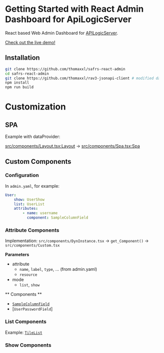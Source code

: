 # Getting Started with React Admin Dashboard for ApiLogicServer

React based Web Admin Dashboard for [APILogicServer](https://github.com/valhuber/ApiLogicServer). 

[Check out the live demo!](https://apilogicserver.pythonanywhere.com/admin-app/index.html) 

## Installation

```bash
git clone https://github.com/thomaxxl/safrs-react-admin
cd safrs-react-admin
git clone https://github.com/thomaxxl/rav3-jsonapi-client # modified data provider used, installed in the project root
npm install
npm run build
```


# Customization

## SPA

Example with dataProvider:

[src/components/Layout.tsx:Layout](src/components/Layout.tsx) -> [src/components/Spa.tsx:Spa](src/components/Spa.tsx)

## Custom Components

### Configuration

In `admin.yaml`, for example:

```yaml
User:
    show: UserShow
    list: UserList
    attributes:
        - name: username
          component: SampleColumnField
```

### Attribute Components

Implementation:  `src/components/DynInstance.tsx` -> `get_Component()` -> `src/components/Custom.tsx` 

**Parameters**

* attribute
  * `name`, `label`, `type`, ... (from admin.yaml)
  * `resource`
* mode
  * `list`, `show`

** Components **
* [`SampleColumnField`](src/components/Custom.tsx)
* [`UserPasswordField`]

### List Components

Example: [`TileList`](src/components/custom/TileList.tsx)

### Show Components

